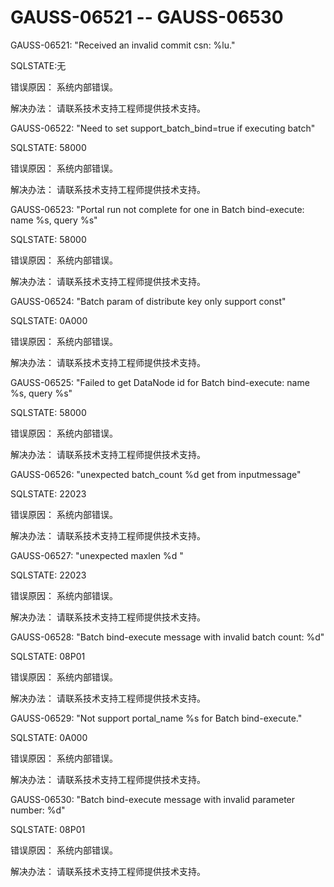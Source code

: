 # GAUSS-06521 -- GAUSS-06530<a name="ZH-CN_TOPIC_0302073282"></a>

GAUSS-06521: "Received an invalid commit csn: %lu."

SQLSTATE:无

错误原因： 系统内部错误。

解决办法： 请联系技术支持工程师提供技术支持。

GAUSS-06522: "Need to set support\_batch\_bind=true if executing batch"

SQLSTATE: 58000

错误原因： 系统内部错误。

解决办法： 请联系技术支持工程师提供技术支持。

GAUSS-06523: "Portal run not complete for one in Batch bind-execute: name %s, query %s"

SQLSTATE: 58000

错误原因： 系统内部错误。

解决办法： 请联系技术支持工程师提供技术支持。

GAUSS-06524: "Batch param of distribute key only support const"

SQLSTATE: 0A000

错误原因： 系统内部错误。

解决办法： 请联系技术支持工程师提供技术支持。

GAUSS-06525: "Failed to get DataNode id for Batch bind-execute: name %s, query %s"

SQLSTATE: 58000

错误原因： 系统内部错误。

解决办法： 请联系技术支持工程师提供技术支持。

GAUSS-06526: "unexpected batch\_count %d get from inputmessage"

SQLSTATE: 22023

错误原因： 系统内部错误。

解决办法： 请联系技术支持工程师提供技术支持。

GAUSS-06527: "unexpected maxlen %d "

SQLSTATE: 22023

错误原因： 系统内部错误。

解决办法： 请联系技术支持工程师提供技术支持。

GAUSS-06528: "Batch bind-execute message with invalid batch count: %d"

SQLSTATE: 08P01

错误原因： 系统内部错误。

解决办法： 请联系技术支持工程师提供技术支持。

GAUSS-06529: "Not support portal\_name %s for Batch bind-execute."

SQLSTATE: 0A000

错误原因： 系统内部错误。

解决办法： 请联系技术支持工程师提供技术支持。

GAUSS-06530: "Batch bind-execute message with invalid parameter number: %d"

SQLSTATE: 08P01

错误原因： 系统内部错误。

解决办法： 请联系技术支持工程师提供技术支持。

